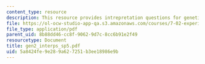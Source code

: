 ```yaml
---
content_type: resource
description: This resource provides intrepretation questions for genetics day 2.
file: https://ol-ocw-studio-app-qa.s3.amazonaws.com/courses/7-02-experimental-biology-communication-spring-2005/5a8424fe9e289a627251b3ee18986e9b_gen2_interps_sp5.pdf
file_type: application/pdf
parent_uid: 8b88dd46-cc8f-9062-9d7c-8cc6b91e2f49
resourcetype: Document
title: gen2_interps_sp5.pdf
uid: 5a8424fe-9e28-9a62-7251-b3ee18986e9b
---
```

